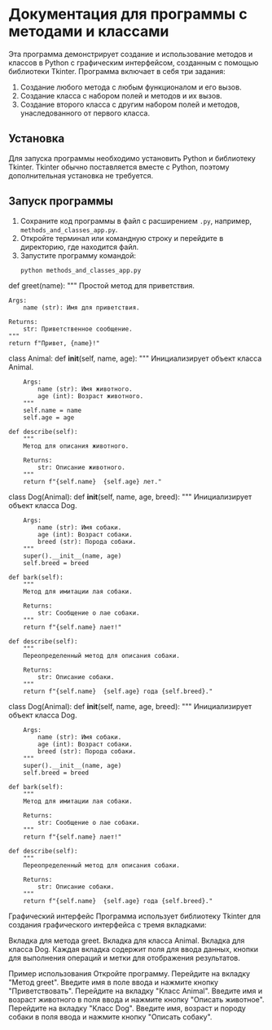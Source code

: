 # Документация для программы с методами и классами

Эта программа демонстрирует создание и использование методов и классов в Python с графическим интерфейсом, созданным с помощью библиотеки Tkinter. Программа включает в себя три задания:

1. Создание любого метода с любым функционалом и его вызов.
2. Создание класса с набором полей и методов и их вызов.
3. Создание второго класса с другим набором полей и методов, унаследованного от первого класса.

## Установка

Для запуска программы необходимо установить Python и библиотеку Tkinter. Tkinter обычно поставляется вместе с Python, поэтому дополнительная установка не требуется.

## Запуск программы

1. Сохраните код программы в файл с расширением `.py`, например, `methods_and_classes_app.py`.
2. Откройте терминал или командную строку и перейдите в директорию, где находится файл.
3. Запустите программу командой:
   ```sh
   python methods_and_classes_app.py

def greet(name):
    """
    Простой метод для приветствия.

    Args:
        name (str): Имя для приветствия.

    Returns:
        str: Приветственное сообщение.
    """
    return f"Привет, {name}!"

class Animal:
    def __init__(self, name, age):
        """
        Инициализирует объект класса Animal.

        Args:
            name (str): Имя животного.
            age (int): Возраст животного.
        """
        self.name = name
        self.age = age

    def describe(self):
        """
        Метод для описания животного.

        Returns:
            str: Описание животного.
        """
        return f"{self.name}  {self.age} лет."


class Dog(Animal):
    def __init__(self, name, age, breed):
        """
        Инициализирует объект класса Dog.

        Args:
            name (str): Имя собаки.
            age (int): Возраст собаки.
            breed (str): Порода собаки.
        """
        super().__init__(name, age)
        self.breed = breed

    def bark(self):
        """
        Метод для имитации лая собаки.

        Returns:
            str: Сообщение о лае собаки.
        """
        return f"{self.name} лает!"

    def describe(self):
        """
        Переопределенный метод для описания собаки.

        Returns:
            str: Описание собаки.
        """
        return f"{self.name}  {self.age} года {self.breed}."


class Dog(Animal):
    def __init__(self, name, age, breed):
        """
        Инициализирует объект класса Dog.

        Args:
            name (str): Имя собаки.
            age (int): Возраст собаки.
            breed (str): Порода собаки.
        """
        super().__init__(name, age)
        self.breed = breed

    def bark(self):
        """
        Метод для имитации лая собаки.

        Returns:
            str: Сообщение о лае собаки.
        """
        return f"{self.name} лает!"

    def describe(self):
        """
        Переопределенный метод для описания собаки.

        Returns:
            str: Описание собаки.
        """
        return f"{self.name}  {self.age} года {self.breed}."

Графический интерфейс
Программа использует библиотеку Tkinter для создания графического интерфейса с тремя вкладками:

Вкладка для метода greet.
Вкладка для класса Animal.
Вкладка для класса Dog.
Каждая вкладка содержит поля для ввода данных, кнопки для выполнения операций и метки для отображения результатов.

Пример использования
Откройте программу.
Перейдите на вкладку "Метод greet".
Введите имя в поле ввода и нажмите кнопку "Приветствовать".
Перейдите на вкладку "Класс Animal".
Введите имя и возраст животного в поля ввода и нажмите кнопку "Описать животное".
Перейдите на вкладку "Класс Dog".
Введите имя, возраст и породу собаки в поля ввода и нажмите кнопку "Описать собаку".
